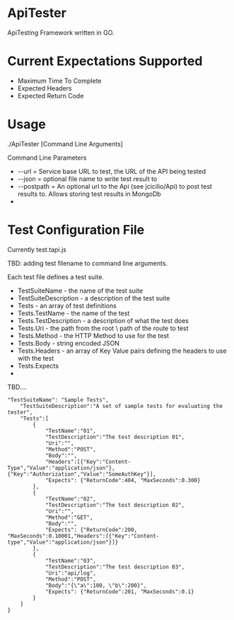 ApiTester
=========

ApiTesting Framework written in GO. 


# Current Expectations Supported

* Maximum Time To Complete
* Expected Headers
* Expected Return Code


# Usage

./ApiTester [Command Line Arguments]

Command Line Parameters

* --url = Service base URL to test, the URL of the API being tested
* --json = optional file name to write test result to
* --postpath = An optional url to the Api (see jcicilio/Api) to post test results to. Allows storing test results in MongoDb
* 

# Test Configuration File

Currently test.tapi.js

TBD: adding test filename to command line arguments.

Each test file defines a test suite.

* TestSuiteName - the name of the test suite
* TestSuiteDescription - a description of the test suite
* Tests - an array of test definitions
* Tests.TestName - the name of the test
* Tests.TestDescription - a description of what the test does
* Tests.Uri - the path from the root \ path of the route to test
* Tests.Method - the HTTP Method to use for the test
* Tests.Body - string encoded JSON
* Tests.Headers - an array of Key Value pairs defining the headers to use with the test
* Tests.Expects
* 
TBD....


```
"TestSuiteName": "Sample Tests",
	"TestSuiteDescription":"A set of sample tests for evaluating the tester",
	"Tests":[
		{
			"TestName":"01",
			"TestDescription":"The test description 01",
			"Uri":"",
			"Method":"POST",
			"Body":"",
			"Headers":[{"Key":"Content-Type","Value":"application/json"},{"Key":"Authorization","Value":"SomeAuthKey"}],
			"Expects": {"ReturnCode":404, "MaxSeconds":0.300}
		},
		{
			"TestName":"02",
			"TestDescription":"The test description 02",
			"Uri":"",
			"Method":"GET",
			"Body":"",
			"Expects": {"ReturnCode":200, "MaxSeconds":0.10001,"Headers":[{"Key":"Content-type","Value":"application/json"}]}
		},
		{
			"TestName":"03",
			"TestDescription":"The test description 03",
			"Uri":"api/log",
			"Method":"POST",
			"Body":"{\"a\":100, \"b\":200}",
			"Expects": {"ReturnCode":201, "MaxSeconds":0.1}
		}
	]
}
```
